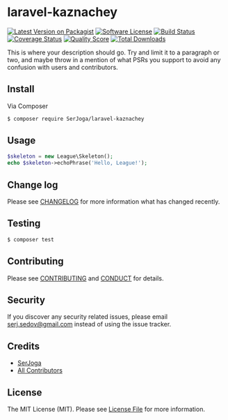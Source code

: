 # laravel-kaznachey

[![Latest Version on Packagist][ico-version]][link-packagist]
[![Software License][ico-license]](LICENSE.md)
[![Build Status][ico-travis]][link-travis]
[![Coverage Status][ico-scrutinizer]][link-scrutinizer]
[![Quality Score][ico-code-quality]][link-code-quality]
[![Total Downloads][ico-downloads]][link-downloads]


This is where your description should go. Try and limit it to a paragraph or two, and maybe throw in a mention of what
PSRs you support to avoid any confusion with users and contributors.

## Install

Via Composer

``` bash
$ composer require SerJoga/laravel-kaznachey
```

## Usage

``` php
$skeleton = new League\Skeleton();
echo $skeleton->echoPhrase('Hello, League!');
```

## Change log

Please see [CHANGELOG](CHANGELOG.md) for more information what has changed recently.

## Testing

``` bash
$ composer test
```

## Contributing

Please see [CONTRIBUTING](CONTRIBUTING.md) and [CONDUCT](CONDUCT.md) for details.

## Security

If you discover any security related issues, please email serj.sedov@gmail.com instead of using the issue tracker.

## Credits

- [SerJoga][link-author]
- [All Contributors][link-contributors]

## License

The MIT License (MIT). Please see [License File](LICENSE.md) for more information.

[ico-version]: https://img.shields.io/packagist/v/SerJoga/laravel-kaznachey.svg?style=flat-square
[ico-license]: https://img.shields.io/badge/license-MIT-brightgreen.svg?style=flat-square
[ico-travis]: https://img.shields.io/travis/SerJoga/laravel-kaznachey/master.svg?style=flat-square
[ico-scrutinizer]: https://img.shields.io/scrutinizer/coverage/g/SerJoga/laravel-kaznachey.svg?style=flat-square
[ico-code-quality]: https://img.shields.io/scrutinizer/g/SerJoga/laravel-kaznachey.svg?style=flat-square
[ico-downloads]: https://img.shields.io/packagist/dt/SerJoga/laravel-kaznachey.svg?style=flat-square

[link-packagist]: https://packagist.org/packages/SerJoga/laravel-kaznachey
[link-travis]: https://travis-ci.org/SerJoga/laravel-kaznachey
[link-scrutinizer]: https://scrutinizer-ci.com/g/SerJoga/laravel-kaznachey/code-structure
[link-code-quality]: https://scrutinizer-ci.com/g/SerJoga/laravel-kaznachey
[link-downloads]: https://packagist.org/packages/SerJoga/laravel-kaznachey
[link-author]: https://github.com/SerJoga
[link-contributors]: ../../contributors
